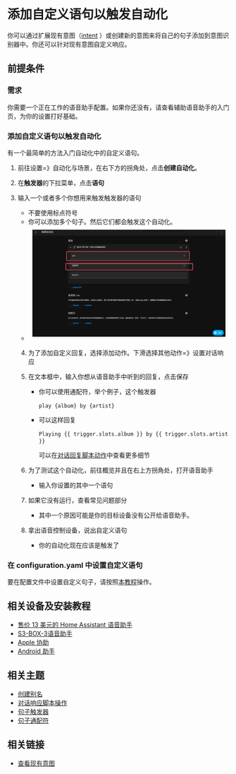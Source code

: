 # 添加自定义语句以触发自动化

你可以通过扩展现有意图（[intent](https://developers.home-assistant.io/docs/intent_builtin/) ）或创建新的意图来将自己的句子添加到意图识别器中。你还可以针对现有意图自定义响应。

## 前提条件

### 需求

你需要一个正在工作的语音助手配置。如果你还没有，请查看辅助语音助手的入门页，为你的设置打好基础。

### 添加自定义语句以触发自动化

有一个最简单的方法入门自动化中的自定义语句。

1. 前往设置=》自动化与场景，在右下方的拐角处，点击**创建自动化**。

2. 在**触发器**的下拉菜单，点击**语句**

3. 输入一个或者多个你想用来触发触发器的语句

   - 不要使用标点符号
   - 你可以添加多个句子。然后它们都会触发这个自动化。
   - ![img](../../../resource/pic/QQ_1749994410810.png)

   4. 为了添加自定义回复，选择添加动作。下滑选择其他动作=》设置对话响应

   5. 在文本框中，输入你想从语音助手中听到的回复，点击保存

      - 你可以使用通配符，举个例子，这个触发器

        ```
        play {album} by {artist}
        ```

      - 可以这样回复

        ```
        Playing {{ trigger.slots.album }} by {{ trigger.slots.artist }}
        ```
   
        可以在[对话回复脚本动作](https://www.home-assistant.io/docs/scripts/#respond-to-a-conversation)中查看更多细节
   
   6. 为了测试这个自动化，前往概览并且在右上方拐角处，打开语音助手
   
      - 输入你设置的其中一个语句
   
   7. 如果它没有运行，查看常见问题部分
   
      - 其中一个原因可能是你的目标设备没有公开给语音助手。
   
   8. 拿出语音控制设备，说出自定义语句
   
      - 你的自动化现在应该是触发了
### 在 configuration.yaml 中设置自定义语句

要在配置文件中设置自定义句子，请按照[本教程](https://www.home-assistant.io/voice_control/custom_sentences_yaml/)操作。



## 相关设备及安装教程

- [售价 13 美元的 Home Assistant 语音助手](https://www.home-assistant.io/voice_control/thirteen-usd-voice-remote/)
- [S3-BOX-3语音助手](https://www.home-assistant.io/voice_control/s3_box_voice_assistant/)
- [Apple 协助](https://www.home-assistant.io/voice_control/apple/)
- [Android 助手](https://www.home-assistant.io/voice_control/android/)

## 相关主题

- [创建别名](https://www.home-assistant.io/voice_control/aliases/)
- [对话响应脚本操作](https://www.home-assistant.io/docs/scripts/#respond-to-a-conversation)
- [句子触发器](https://www.home-assistant.io/docs/automation/trigger/#sentence-trigger)
- [句子通配符](https://www.home-assistant.io/docs/automation/trigger/#sentence-wildcards)

## 相关链接

- [查看现有意图](https://developers.home-assistant.io/docs/intent_builtin/)
